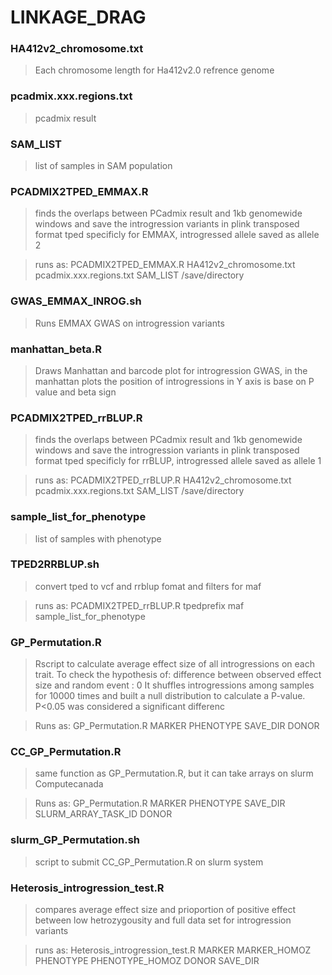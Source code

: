 # LINKAGE_DRAG

### HA412v2_chromosome.txt

> Each chromosome length for Ha412v2.0 refrence genome

### pcadmix.xxx.regions.txt

> pcadmix result

### SAM_LIST

> list of samples in SAM population

### PCADMIX2TPED_EMMAX.R

> finds the overlaps between PCadmix result and 1kb genomewide windows and save the introgression variants in plink transposed format tped specificly for EMMAX, introgressed allele saved as allele 2

> runs as: PCADMIX2TPED_EMMAX.R HA412v2_chromosome.txt pcadmix.xxx.regions.txt SAM_LIST /save/directory

### GWAS_EMMAX_INROG.sh

> Runs EMMAX GWAS on introgression variants

### manhattan_beta.R

> Draws Manhattan and barcode plot for introgression GWAS, in the manhattan plots the position of introgressions in Y axis is base on P value and beta sign

### PCADMIX2TPED_rrBLUP.R

> finds the overlaps between PCadmix result and 1kb genomewide windows and save the introgression variants in plink transposed format tped specificly for rrBLUP, introgressed allele saved as allele 1

> runs as: PCADMIX2TPED_rrBLUP.R HA412v2_chromosome.txt pcadmix.xxx.regions.txt SAM_LIST /save/directory

### sample_list_for_phenotype

> list of samples with phenotype

### TPED2RRBLUP.sh

> convert tped to vcf and rrblup fomat and filters for maf

> runs as: PCADMIX2TPED_rrBLUP.R tpedprefix maf sample_list_for_phenotype

### GP_Permutation.R

> Rscript to calculate average effect size of all introgressions on each trait. To check the hypothesis of:
> difference between observed effect size and random event : 0
> It shuffles introgressions among samples for 10000 times and built a null distribution to calculate a P-value.
> P<0.05 was considered a significant differenc

> Runs as: GP_Permutation.R MARKER PHENOTYPE SAVE_DIR DONOR

### CC_GP_Permutation.R

> same function as GP_Permutation.R, but it can take arrays on slurm Computecanada

> Runs as: GP_Permutation.R MARKER PHENOTYPE SAVE_DIR SLURM_ARRAY_TASK_ID DONOR

### slurm_GP_Permutation.sh

> script to submit CC_GP_Permutation.R on slurm system

### Heterosis_introgression_test.R

> compares average effect size and prioportion of positive effect between low hetrozygousity and full data set for introgression variants

> runs as: Heterosis_introgression_test.R MARKER MARKER_HOMOZ PHENOTYPE PHENOTYPE_HOMOZ DONOR SAVE_DIR
